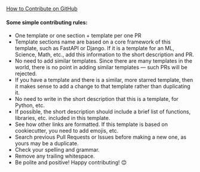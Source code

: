 [How to Contribute on GitHub](https://docs.github.com/en/get-started/exploring-projects-on-github/contributing-to-a-project)

#### Some simple contributing rules:
- One template or one section + template per one PR
- Template sections name are based on a core framework of this template, such as FastAPI or Django. If it is a template for an ML, Science, Math, etc., add this information to the short description and PR.
- No need to add similar templates. Since there are many templates in the world, there is no point in adding similar templates — such PRs will be rejected.
- If you have a template and there is a similar, more starred template, then it makes sense to add a change to that template rather than duplicating it.
- No need to write in the short description that this is a template, for Python, etc.
- If possible, the short description should include a brief list of functions, libraries, etc. included in this template.
- See how other links are formatted. If this template is based on cookiecutter, you need to add emojis, etc.
- Search previous Pull Requests or Issues before making a new one, as yours may be a duplicate.
- Check your spelling and grammar.
- Remove any trailing whitespace.
- Be polite and positive! Happy contributing! :blush:

